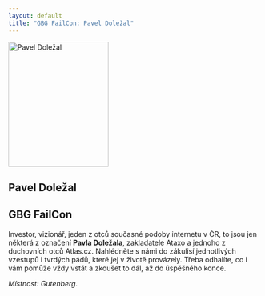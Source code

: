 ```yaml
---
layout: default
title: "GBG FailCon: Pavel Doležal" 
---
```


<section id="speakers" class="row speakers-detail">
  <div class="speaker failcon span3 nohover">
    <a href="https://plus.google.com/118057997836838388380/posts">
      <img src="/data/imgs/recnici/pavel-dolezal.jpg" width="200" height="250" alt="Pavel Doležal" />
    </a>   
    <div class="info">
      <h2>Pavel Doležal</h2>
    </div>
  </div>
  <div class="span9 talk-info">
    <h1>GBG FailCon</h1>
    <p>Investor, vizionář, jeden z otců současné podoby internetu v ČR, to jsou jen některá z označení <strong>Pavla Doležala</strong>, zakladatele Ataxo a jednoho z duchovních otců Atlas.cz. Nahlédněte s námi do zákulisí jednotlivých vzestupů i tvrdých pádů, které jej v životě provázely. Třeba odhalíte, co i vám pomůže vždy vstát a zkoušet to dál, až do úspěšného konce.</p>
    <p><em>Místnost: Gutenberg.</em></p>
  </div>
</section>